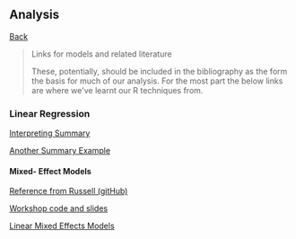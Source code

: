## Analysis 

[Back](https://github.com/Artixis/Maths_Project/blob/main/Markdown%20links/methodology.md)

> Links for models and related literature
> 
> These, potentially, should be included in the bibliography as the form the basis for much of our analysis. For the most part the below links 
> are where we've learnt our R techniques from.

### Linear Regression 

[Interpreting Summary](https://feliperego.github.io/blog/2015/10/23/Interpreting-Model-Output-In-R)

[Another Summary Example](https://boostedml.com/2019/06/linear-regression-in-r-interpreting-summarylm.html)

#### Mixed- Effect Models

[Reference from Russell (gitHub)](https://m-clark.github.io/mixed-models-with-R/random_slopes.html)

[Workshop code and slides](https://cloudstor.aarnet.edu.au/plus/s/IC41PpY8ZymLtmU)

[Linear Mixed Effects Models](https://it.unt.edu/sites/default/files/linearmixedmodels_jds_dec2010.pdf)
